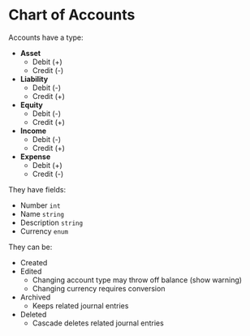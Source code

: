 # Chart of Accounts

Accounts have a type:

- **Asset**
    - Debit (+)
    - Credit (-)
- **Liability**
    - Debit (-)
    - Credit (+)
- **Equity**
    - Debit (-)
    - Credit (+)
- **Income**
    - Debit (-)
    - Credit (+)
- **Expense**
    - Debit (+)
    - Credit (-)

They have fields:

- Number `int`
- Name `string`
- Description `string`
- Currency `enum`

They can be:

- Created
- Edited
    - Changing account type may throw off balance (show warning)
    - Changing currency requires conversion
- Archived
    - Keeps related journal entries
- Deleted
    - Cascade deletes related journal entries
